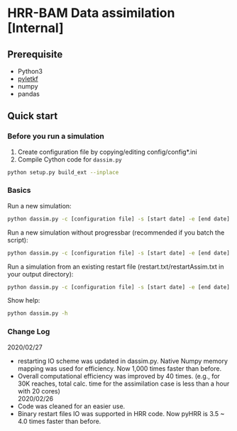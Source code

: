 # HRR-BAM Data assimilation [Internal]  

## Prerequisite
- Python3  
- [pyletkf](https://github.com/windsor718/pyletkf)  
- numpy  
- pandas  

## Quick start  
### Before you run a simulation  
1. Create configuration file by copying/editing config/config*.ini  
2. Compile Cython code for `dassim.py`  
```bash
python setup.py build_ext --inplace  
```
### Basics  
Run a new simulation:  
```bash
python dassim.py -c [configuration file] -s [start date] -e [end date]  -v
```
Run a new simulation without progressbar (recommended if you batch the script):  
```bash
python dassim.py -c [configuration file] -s [start date] -e [end date]  
```
Run a simulation from an existing restart file (restart.txt/restartAssim.txt in your output directory):  
```bash
python dassim.py -c [configuration file] -s [start date] -e [end date] --restart
```
Show help:
```bash
python dassim.py -h
```

### Change Log  
2020/02/27
- restarting IO scheme was updated in dassim.py. Native Numpy memory mapping was used for efficiency. Now 1,000 times faster than before.
- Overall computational efficiency was improved by 40 times. (e.g., for 30K reaches, total calc. time for the assimilation case is less than a hour with 20 cores)  
2020/02/26  
- Code was cleaned for an easier use.  
- Binary restart files IO was supported in HRR code. Now pyHRR is 3.5 ~ 4.0 times faster than before.  
